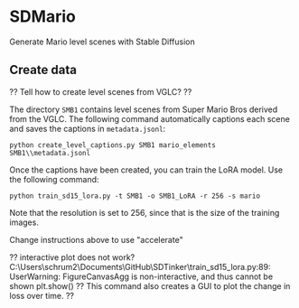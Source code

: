 # SDMario

Generate Mario level scenes with Stable Diffusion

## Create data

?? Tell how to create level scenes from VGLC? ??

The directory `SMB1` contains level scenes from Super Mario Bros derived from the VGLC. The following command automatically captions each scene and saves the captions in `metadata.jsonl`:
```
python create_level_captions.py SMB1 mario_elements SMB1\\metadata.jsonl
```
Once the captions have been created, you can train the LoRA model. Use the following command:
```
python train_sd15_lora.py -t SMB1 -o SMB1_LoRA -r 256 -s mario
```
Note that the resolution is set to 256, since that is the size of the training images. 


Change instructions above to use "accelerate"


?? interactive plot does not work?
C:\Users\schrum2\Documents\GitHub\SDTinker\train_sd15_lora.py:89: UserWarning: FigureCanvasAgg is non-interactive, and thus cannot be shown
  plt.show()
?? This command also creates a GUI to plot the change in loss over time. ??

